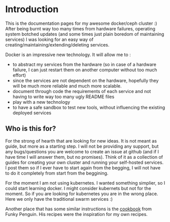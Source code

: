 # Introduction

This is the documentation pages for my awesome docker/ceph cluster :) 
After being burnt way too many times from hardware failures, operating system 
botched updates (and some times just plain boredom of maintaining services) I 
was looking for an easy way of creating/maintaining/extending/deleting services.

Docker is an impressive new technology. It will allow me to :

* to abstract my services from the hardware (so in case of a hardware
failure, I can just restart them on another computer without too much effort)
* since the services are not dependent on the hardware, hopefully they will be
much more reliable and much more scalable. 
* document through code the requirements of each service and not having to write
way too many ugly README files
* play with a new technology
* to have a safe sandbox to test new tools, without influencing the existing deployed services


## Who is this for?

For the strong of hearth that are looking for new ideas. It is not meant as guide,
but more as a starting step. I will not be providing any support, but any bugs/questions you are welcome to create an issue at github (and if I have time I 
will answer them, but no promises). Think of it as a collection of guides for 
creating your own cluster and running your self-hosted services. I post them
so if I ever have to start again from the begging, I will not have to do it 
completely from start from the beggining.

For the moment I am not using kubernetes. I wanted something simplier, so I could 
start learning docker. I might consider kubernets but not for the moment. So if
you are looking for kubernetes you are in the wrong place. Here we only have 
the traditional swarm services :)

Another place that has some similar instructions is the 
[cookbook](https://geek-cookbook.funkypenguin.co.nz/)
from Funky Penguin. His recipes were the inspiration for my own recipes.